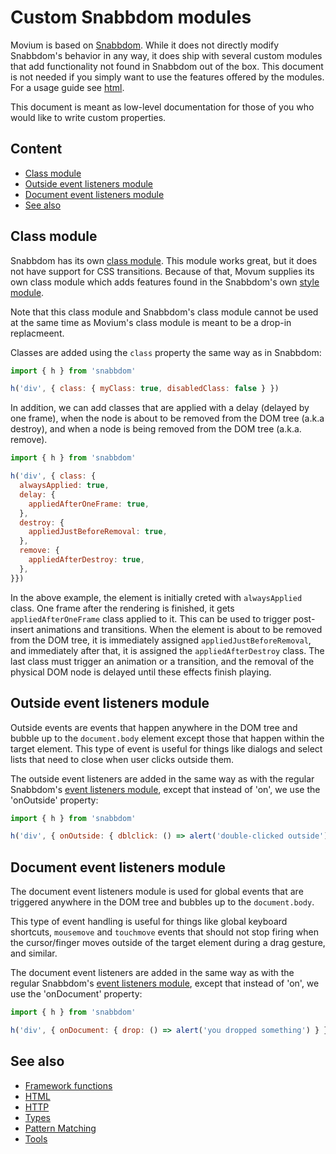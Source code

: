 # Custom Snabbdom modules

Movium is based on [Snabbdom](https://github.com/snabbdom/snabbdom). While it
does not directly modify Snabbdom's behavior in any way, it does ship with
several custom modules that add functionality not found in Snabbdom out of the
box. This document is not needed if you simply want to use the features
offered by the modules. For a usage guide see [html](./html.md).

This document is meant as low-level documentation for those of you who would 
like to write custom properties.

## Content

<!-- vim-markdown-toc GFM -->

* [Class module](#class-module)
* [Outside event listeners module](#outside-event-listeners-module)
* [Document event listeners module](#document-event-listeners-module)
* [See also](#see-also)

<!-- vim-markdown-toc -->

## Class module

Snabbdom has its own [class 
module](https://github.com/snabbdom/snabbdom#the-class-module). This module
works great, but it does not have support for CSS transitions. Because of that,
Movum supplies its own class module which adds features found in the Snabbdom's
own [style module](https://github.com/snabbdom/snabbdom#the-style-module).

Note that this class module and Snabbdom's class module cannot be used at the
same time as Movium's class module is meant to be a drop-in replacmeent.

Classes are added using the `class` property the same way as in Snabbdom:

```javascript
import { h } from 'snabbdom'

h('div', { class: { myClass: true, disabledClass: false } })
```

In addition, we can add classes that are applied with a delay (delayed by one
frame), when the node is about to be removed from the DOM tree (a.k.a destroy),
and when a node is being removed from the DOM tree (a.k.a. remove).

```javascript
import { h } from 'snabbdom'

h('div', { class: { 
  alwaysApplied: true,
  delay: {
    appliedAfterOneFrame: true,
  },
  destroy: {
    appliedJustBeforeRemoval: true,
  },
  remove: {
    appliedAfterDestroy: true,
  },
}})
```

In the above example, the element is initially creted with `alwaysApplied`
class. One frame after the rendering is finished, it gets
`appliedAfterOneFrame` class applied to it. This can be used to trigger
post-insert animations and transitions. When the element is about to be removed
from the DOM tree, it is immediately assigned `appliedJustBeforeRemoval`, and
immediately after that, it is assigned the `appliedAfterDestroy` class. The
last class must trigger an animation or a transition, and the removal of the
physical DOM node is delayed until these effects finish playing.

## Outside event listeners module

Outside events are events that happen anywhere in the DOM tree and bubble up to
the `document.body` element except those that happen within the target element.
This type of event is useful for things like dialogs and select lists that need
to close when user clicks outside them.

The outside event listeners are added in the same way as with the regular
Snabbdom's [event listeners
module](https://github.com/snabbdom/snabbdom#the-eventlisteners-module), except
that instead of 'on', we use the 'onOutside' property:

```javascript
import { h } from 'snabbdom'

h('div', { onOutside: { dblclick: () => alert('double-clicked outside') } })
```

## Document event listeners module

The document event listeners module is used for global events that are
triggered anywhere in the DOM tree and bubbles up to the `document.body`.

This type of event handling is useful for things like global keyboard
shortcuts, `mousemove` and `touchmove` events that should not stop firing when
the cursor/finger moves outside of the target element during a drag gesture, 
and similar.

The document event listeners are added in the same way as with the regular
Snabbdom's [event listeners
module](https://github.com/snabbdom/snabbdom#the-eventlisteners-module), except
that instead of 'on', we use the 'onDocument' property:

```javascript
import { h } from 'snabbdom'

h('div', { onDocument: { drop: () => alert('you dropped something') } })
```

## See also

- [Framework functions](./framework-functions.md)
- [HTML](./html.md)
- [HTTP](./http.md)
- [Types](./types.md)
- [Pattern Matching](./pattern-matching.md)
- [Tools](./tools.md)
